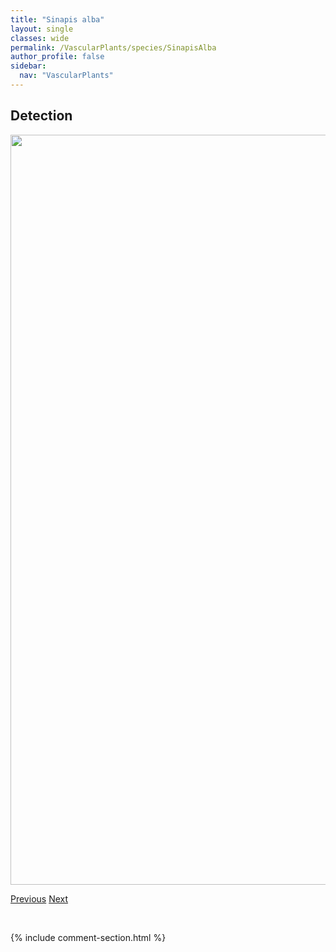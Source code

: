 ```yaml
---
title: "Sinapis alba"
layout: single
classes: wide
permalink: /VascularPlants/species/SinapisAlba
author_profile: false
sidebar:
  nav: "VascularPlants"
---
```


<h2>Detection</h2>

<a href="https://drive.google.com/uc?export=view&id=1jQisPsvawKuEwjeD-CTk_YFeyfSQkSB6">
<img src="https://drive.google.com/uc?export=view&id=1jQisPsvawKuEwjeD-CTk_YFeyfSQkSB6" height = "1200" width = "800">
</a>


<a href="/DevelopmentWebsite/VascularPlants/species/SileneUralensis" class="pagination--pager" title="Silene uralensis">Previous</a> <a href="/DevelopmentWebsite/VascularPlants/species/SinapisArvensis" class="pagination--pager" title="Sinapis arvensis">Next</a>

<p>&nbsp;</p>

{% include comment-section.html %}
